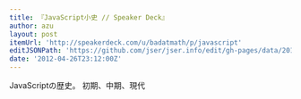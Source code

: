 ```yaml
---
title: 『JavaScript小史 // Speaker Deck』
author: azu
layout: post
itemUrl: 'http://speakerdeck.com/u/badatmath/p/javascript'
editJSONPath: 'https://github.com/jser/jser.info/edit/gh-pages/data/2012/04/index.json'
date: '2012-04-26T23:12:00Z'
---
```

JavaScriptの歴史。
初期、中期、現代
